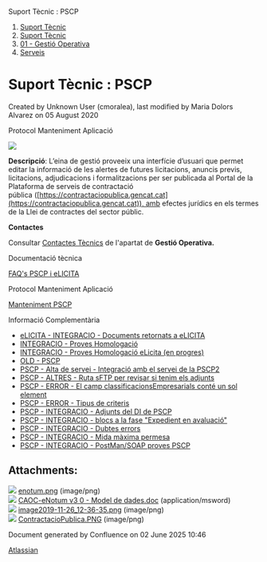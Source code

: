 Suport Tècnic : PSCP  

1.  [Suport Tècnic](index.md)
2.  [Suport Tècnic](13893782.md)
3.  [01 - Gestió Operativa](26313391.md)
4.  [Serveis](Serveis_26313394.md)

Suport Tècnic : PSCP
====================

Created by Unknown User (cmoralea), last modified by Maria Dolors Alvarez on 05 August 2020

Protocol Manteniment Aplicació

  

![](attachments/26313502/41518392.png)

**Descripció**: L’eina de gestió proveeix una interfície d’usuari que permet editar la informació de les alertes de futures licitacions, anuncis previs, licitacions, adjudicacions i formalitzacions per ser publicada al Portal de la Plataforma de serveis de contractació pública ([https://contractaciopublica.gencat.cat](https://contractaciopublica.gencat.cat)), amb efectes jurídics en els termes de la Llei de contractes del sector públic.

**Contactes**

Consultar [Contactes Tècnics](https://intranet.aoc.cat/pages/viewpage.action?pageId=28704779#tab-Responsables+Servei+T%C3%A8cnic) de l'apartat de **Gestió Operativa.**

Documentació tècnica

[FAQ's PSCP i eLICITA](28705587.md)

Protocol Manteniment Aplicació

[Manteniment PSCP](Manteniment-PSCP_41517446.md)

  

  

  

Informació Complementària

*   [eLICITA - INTEGRACIO - Documents retornats a eLICITA](/display/SII/eLICITA+-+INTEGRACIO+-+Documents+retornats+a+eLICITA "eLICITA - INTEGRACIO - Documents retornats a eLICITA")
*   [INTEGRACIO - Proves Homologació](/pages/viewpage.action?pageId=100008174 "INTEGRACIO - Proves Homologació")
*   [INTEGRACIO - Proves Homologació eLicita (en progres)](/pages/viewpage.action?pageId=100009711 "INTEGRACIO - Proves Homologació eLicita (en progres)")
*   [OLD - PSCP](/display/SII/OLD+-+PSCP "OLD - PSCP")
*   [PSCP - Alta de servei - Integració amb el servei de la PSCP2](/pages/viewpage.action?pageId=100008228 "PSCP - Alta de servei - Integració amb el servei de la PSCP2")
*   [PSCP - ALTRES - Ruta sFTP per revisar si tenim els adjunts](/display/SII/PSCP+-+ALTRES+-+Ruta+sFTP+per+revisar+si+tenim+els+adjunts "PSCP - ALTRES - Ruta sFTP per revisar si tenim els adjunts")
*   [PSCP - ERROR - El camp classificacionsEmpresarials conté un sol element](/pages/viewpage.action?pageId=100010467 "PSCP - ERROR - El camp classificacionsEmpresarials conté un sol element")
*   [PSCP - ERROR - Tipus de criteris](/display/SII/PSCP+-+ERROR+-+Tipus+de+criteris "PSCP - ERROR - Tipus de criteris")
*   [PSCP - INTEGRACIO - Adjunts del DI de PSCP](/display/SII/PSCP+-+INTEGRACIO+-+Adjunts+del+DI+de+PSCP "PSCP - INTEGRACIO - Adjunts del DI de PSCP")
*   [PSCP - INTEGRACIO - blocs a la fase "Expedient en avaluació"](/pages/viewpage.action?pageId=128647276 "PSCP - INTEGRACIO - blocs  a la fase \"Expedient en avaluació\"")
*   [PSCP - INTEGRACIO - Dubtes errors](/display/SII/PSCP+-+INTEGRACIO+-+Dubtes+errors "PSCP - INTEGRACIO - Dubtes errors")
*   [PSCP - INTEGRACIO - Mida màxima permesa](/pages/viewpage.action?pageId=100008970 "PSCP - INTEGRACIO - Mida màxima permesa")
*   [PSCP - INTEGRACIO - PostMan/SOAP proves PSCP](/pages/viewpage.action?pageId=93357157 "PSCP - INTEGRACIO - PostMan/SOAP proves PSCP")

Attachments:
------------

![](images/icons/bullet_blue.gif) [enotum.png](attachments/26313502/26317195.png) (image/png)  
![](images/icons/bullet_blue.gif) [CAOC-eNotum v3 0 - Model de dades.doc](attachments/26313502/26317196.doc) (application/msword)  
![](images/icons/bullet_blue.gif) [image2019-11-26\_12-36-35.png](attachments/26313502/30867957.png) (image/png)  
![](images/icons/bullet_blue.gif) [ContractacioPublica.PNG](attachments/26313502/41518392.png) (image/png)  

Document generated by Confluence on 02 June 2025 10:46

[Atlassian](http://www.atlassian.com/)